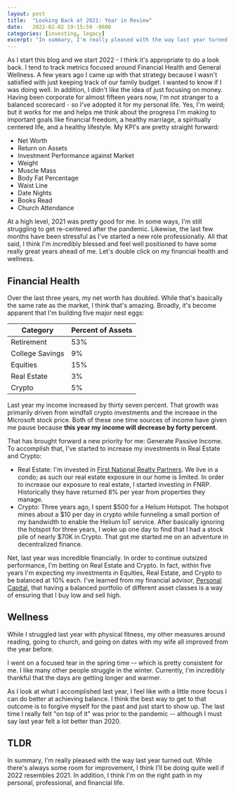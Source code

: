 ```yaml
---
layout: post
title:  "Looking Back at 2021: Year in Review"
date:   2022-02-02 19:15:59 -0600
categories: [investing, legacy]
excerpt: "In summary, I'm really pleased with the way last year turned out.  While there's always some room for improvement, I think I'll be doing quite well if 2022 resembles 2021.  In addition, I think I'm on the right path in my personal, professional, and financial life."
---
```

As I start this blog and we start 2022 - I think it's appropriate to do a look back.  I tend to track metrics focused around Financial Health and General Wellness.  A few years ago I came up with that strategy because I wasn't satisfied with just keeping track of our family budget.  I wanted to know if I was doing well.  In addition, I didn't like the idea of just focusing on money.  Having been corporate for almost fifteen years now, I'm not stranger to a balanced scorecard - so I've adopted it for my personal life.  Yes, I'm weird; but it works for me and helps me think about the progress I'm making to important goals like financial freedom, a healthy marriage, a spiritually centered life, and a healthy lifestyle.  My KPI's are pretty straight forward:
- Net Worth
- Return on Assets
- Investment Performance against Market
- Weight
- Muscle Mass
- Body Fat Percentage
- Waist Line
- Date Nights
- Books Read
- Church Attendance

At a high level, 2021 was pretty good for me. In some ways, I'm still struggling to get re-centered after the pandemic. Likewise, the last few months have been stressful as I've started a new role professionally. All that said, I think I'm incredibly blessed and feel well positioned to have some really great years ahead of me. Let's double click on my financial health and wellness.

## Financial Health
Over the last three years, my net worth has doubled. While that's basically the same rate as the market, I think that's amazing. Broadly, it's become apparent that I'm building five major nest eggs:

| Category | Percent of Assets |
| --- | --- |
| Retirement | 53% | 
| College Savings | 9% |
| Equities | 15% |
| Real Estate | 3% |
| Crypto | 5% | 

Last year my income increased by thirty seven percent. That growth was primarily driven from windfall crypto investments and the increase in the Microsoft stock price.  Both of these one time sources of income have given me pause because **this year my income will decrease by forty percent**. 

That has brought forward a new priority for me: Generate Passive Income. To accomplish that, I've started to increase my investments in Real Estate and Crypto:
- Real Estate: I'm invested in [First National Realty Partners](https://www.fnrpusa.com "A Commercial Real Estate Private Equity Firm"). We live in a condo; as such our real estate exposure in our home is limited.  In order to increase our exposure to real estate, I started investing in FNRP. Historically they have returned 8% per year from properties they manage. 
- Crypto: Three years ago, I spent $500 for a Helium Hotspot. The hotspot mines about a $10 per day in crypto while funneling a small portion of my bandwidth to enable the Helium IoT service. After basically ignoring the hotspot for three years, I woke up one day to find that I had a stock pile of nearly $70K in Crypto.  That got me started me on an adventure in decentralized finance.  

Net, last year was incredible financially.  In order to continue outsized performance, I'm betting on Real Estate and Crypto.  In fact, within five years I'm expecting my investments in Equities, Real Estate, and Crypto to be balanced at 10% each.  I've learned from my financial advisor, [Personal Capital](https://pcap.link/avinashsujee "A Dedicated Team To Help Clients Reach Their Financial Goals"), that having a balanced portfolio of different asset classes is a way of ensuring that I buy low and sell high.

## Wellness
While I struggled last year with physical fitness, my other measures around reading, going to church, and going on dates with my wife all improved from the year before.  

I went on a focused tear in the spring time -- which is pretty consistent for me.  I like many other people struggle in the winter.  Currently, I'm incredibly thankful that the days are getting longer and warmer.  

As I look at what I accomplished last year, I feel like with a little more focus I can do better at achieving balance.  I think the best way to get to that outcome is to forgive myself for the past and just start to show up.  The last time I really felt "on top of it" was prior to the pandemic -- although I must say last year felt a lot better than 2020.

## TLDR
In summary, I'm really pleased with the way last year turned out.  While there's always some room for improvement, I think I'll be doing quite well if 2022 resembles 2021.  In addition, I think I'm on the right path in my personal, professional, and financial life.